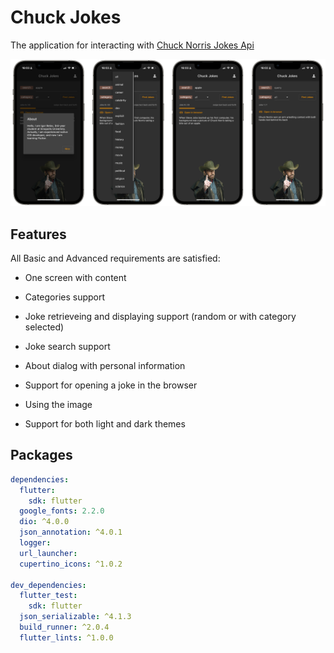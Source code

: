 # Chuck Jokes

The application for interacting with [Chuck Norris Jokes Api](https://api.chucknorris.io)

<img src="./media/preview.png" alt="Preview"/>

## Features

All Basic and Advanced requirements are satisfied:

- One screen with content

- Categories support

- Joke retrieveing and displaying support (random or with category selected)

- Joke search support

- About dialog with personal information

- Support for opening a joke in the browser

- Using the image

- Support for both light and dark themes

## Packages

```yaml
dependencies:
  flutter:
    sdk: flutter
  google_fonts: 2.2.0
  dio: ^4.0.0
  json_annotation: ^4.0.1
  logger:
  url_launcher:
  cupertino_icons: ^1.0.2

dev_dependencies:
  flutter_test:
    sdk: flutter
  json_serializable: ^4.1.3
  build_runner: ^2.0.4
  flutter_lints: ^1.0.0
```